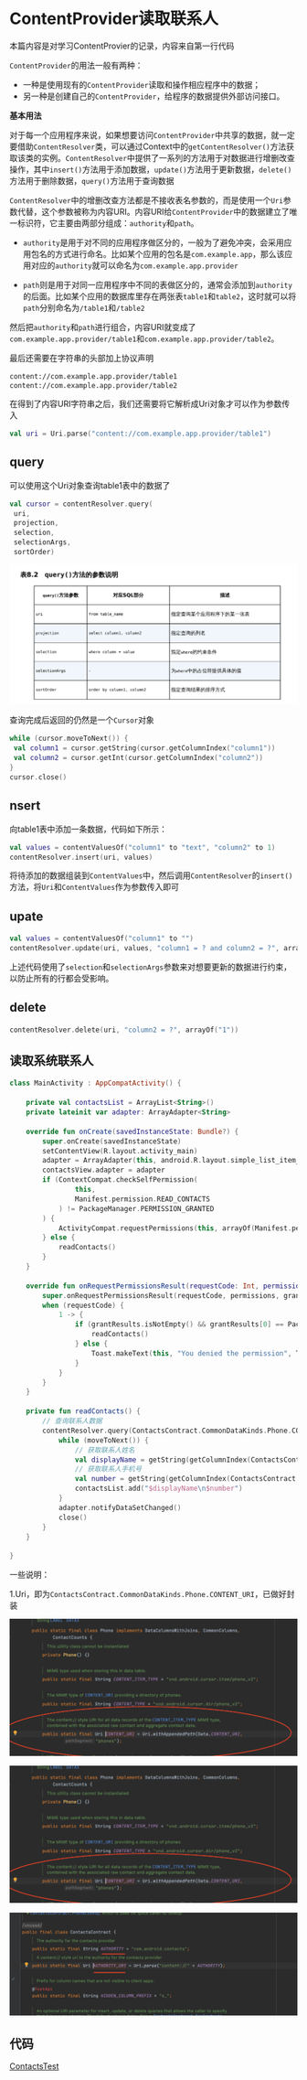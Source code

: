 # ContentProvider读取联系人

本篇内容是对学习ContentProvier的记录，内容来自第一行代码

`ContentProvider`的用法一般有两种：

+ 一种是使用现有的`ContentProvider`读取和操作相应程序中的数据；
+ 另一种是创建自己的`ContentProvider`，给程序的数据提供外部访问接口。

**基本用法**

对于每一个应用程序来说，如果想要访问`ContentProvider`中共享的数据，就一定要借助`ContentResolver`类，可以通过Context中的`getContentResolver()`方法获取该类的实例。`ContentResolver`中提供了一系列的方法用于对数据进行增删改查操作，其中`insert()`方法用于添加数据，`update()`方法用于更新数据，`delete()`方法用于删除数据，`query()`方法用于查询数据

`ContentResolver`中的增删改查方法都是不接收表名参数的，而是使用一个`Uri`参数代替，这个参数被称为内容URI。内容URI给`ContentProvider`中的数据建立了唯一标识符，它主要由两部分组成：`authority`和`path`。

+ `authority`是用于对不同的应用程序做区分的，一般为了避免冲突，会采用应用包名的方式进行命名。比如某个应用的包名是`com.example.app`，那么该应用对应的`authority`就可以命名为`com.example.app.provider`

+ `path`则是用于对同一应用程序中不同的表做区分的，通常会添加到`authority`的后面。比如某个应用的数据库里存在两张表`table1`和`table2`，这时就可以将`path`分别命名为`/table1`和`/table2`

然后把`authority`和`path`进行组合，内容URI就变成了`com.example.app.provider/table1`和`com.example.app.provider/table2`。

最后还需要在字符串的头部加上协议声明

```text
content://com.example.app.provider/table1
content://com.example.app.provider/table2
```

在得到了内容URI字符串之后，我们还需要将它解析成Uri对象才可以作为参数传入

```kotlin
val uri = Uri.parse("content://com.example.app.provider/table1")
```



## query

可以使用这个Uri对象查询table1表中的数据了

```kotlin
val cursor = contentResolver.query(
 uri,
 projection,
 selection,
 selectionArgs,
 sortOrder)
```

![079](https://github.com/winfredzen/Android-Basic/blob/master/基础知识/images/079.png)

查询完成后返回的仍然是一个`Cursor`对象

```kotlin
while (cursor.moveToNext()) {
 val column1 = cursor.getString(cursor.getColumnIndex("column1"))
 val column2 = cursor.getInt(cursor.getColumnIndex("column2"))
}
cursor.close()
```



## nsert

向table1表中添加一条数据，代码如下所示：

```kotlin
val values = contentValuesOf("column1" to "text", "column2" to 1)
contentResolver.insert(uri, values)
```

将待添加的数据组装到`ContentValues`中，然后调用`ContentResolver`的`insert()`方法，将`Uri`和`ContentValues`作为参数传入即可



## upate

```kotlin
val values = contentValuesOf("column1" to "")
contentResolver.update(uri, values, "column1 = ? and column2 = ?", arrayOf("text", "1"))
```

上述代码使用了`selection`和`selectionArgs`参数来对想要更新的数据进行约束，以防止所有的行都会受影响。



## delete

```kotlin
contentResolver.delete(uri, "column2 = ?", arrayOf("1"))
```



## 读取系统联系人

```kotlin
class MainActivity : AppCompatActivity() {

    private val contactsList = ArrayList<String>()
    private lateinit var adapter: ArrayAdapter<String>

    override fun onCreate(savedInstanceState: Bundle?) {
        super.onCreate(savedInstanceState)
        setContentView(R.layout.activity_main)
        adapter = ArrayAdapter(this, android.R.layout.simple_list_item_1, contactsList)
        contactsView.adapter = adapter
        if (ContextCompat.checkSelfPermission(
                this,
                Manifest.permission.READ_CONTACTS
            ) != PackageManager.PERMISSION_GRANTED
        ) {
            ActivityCompat.requestPermissions(this, arrayOf(Manifest.permission.READ_CONTACTS), 1)
        } else {
            readContacts()
        }
    }

    override fun onRequestPermissionsResult(requestCode: Int, permissions: Array<String>, grantResults: IntArray) {
        super.onRequestPermissionsResult(requestCode, permissions, grantResults)
        when (requestCode) {
            1 -> {
                if (grantResults.isNotEmpty() && grantResults[0] == PackageManager.PERMISSION_GRANTED) {
                    readContacts()
                } else {
                    Toast.makeText(this, "You denied the permission", Toast.LENGTH_SHORT).show()
                }
            }
        }
    }

    private fun readContacts() {
        // 查询联系人数据
        contentResolver.query(ContactsContract.CommonDataKinds.Phone.CONTENT_URI, null, null, null, null)?.apply {
            while (moveToNext()) {
                // 获取联系人姓名
                val displayName = getString(getColumnIndex(ContactsContract.CommonDataKinds.Phone.DISPLAY_NAME))
                // 获取联系人手机号
                val number = getString(getColumnIndex(ContactsContract.CommonDataKinds.Phone.NUMBER))
                contactsList.add("$displayName\n$number")
            }
            adapter.notifyDataSetChanged()
            close()
        }
    }

}

```

一些说明：

1.Uri，即为`ContactsContract.CommonDataKinds.Phone.CONTENT_URI`，已做好封装

![080](https://github.com/winfredzen/Android-Basic/blob/master/基础知识/images/080.png)

![080](https://github.com/winfredzen/Android-Basic/blob/master/基础知识/images/080.png)

![082](https://github.com/winfredzen/Android-Basic/blob/master/基础知识/images/082.png)



## 代码

[ContactsTest](https://github.com/winfredzen/Android-Basic/tree/master/%E5%9F%BA%E7%A1%80%E7%9F%A5%E8%AF%86/code/ContactsTest)
















